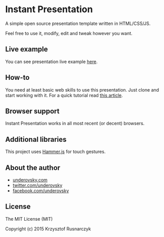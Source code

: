 # Instant Presentation
A simple open source presentation template written in HTML/CSS/JS.

Feel free to use it, modify, edit and tweak however you want.

## Live example
You can see presentation live example [here](http://underovsky.com/showcase/instant-presentation/index.html).

## How-to
You need at least basic web skills to use this presentation. Just clone and start working with it. For a quick tutorial read [this article](http://underovsky.com/article/21/en).

## Browser support
Instant Presentation works in all most recent (or decent) browsers.

## Additional libraries
This project uses [Hammer.js](https://github.com/hammerjs/hammer.js) for touch gestures.

## About the author
* [underovsky.com](http://underovsky.com)
* [twitter.com/underovsky](https://twitter.com/underovsky)
* [facebook.com/underovsky](https://facebook.com/underovsky)

## License
The MIT License (MIT)

Copyright (c) 2015 Krzysztof Rusnarczyk
